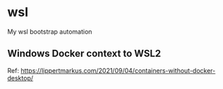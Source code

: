 # wsl

My wsl bootstrap automation

## Windows Docker context to WSL2

Ref: https://lippertmarkus.com/2021/09/04/containers-without-docker-desktop/
